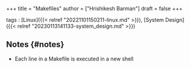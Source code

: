 +++
title = "Makefiles"
author = ["Hrishikesh Barman"]
draft = false
+++

tags
: [Linux]({{< relref "20221101150211-linux.md" >}}), [System Design]({{< relref "20230113141133-system_design.md" >}})


## Notes {#notes}

-   Each line in a Makefile is executed in a new shell
